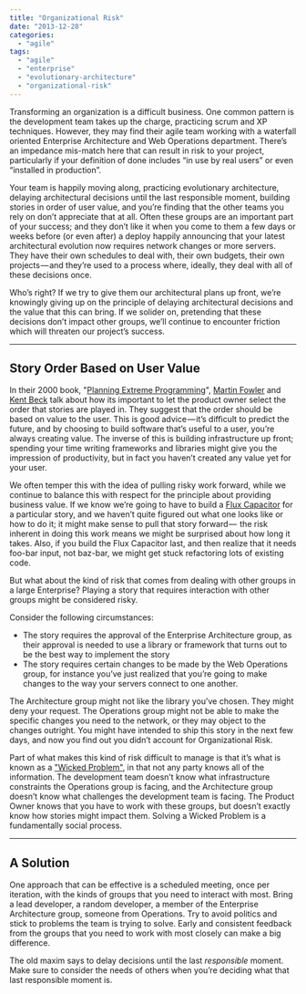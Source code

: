 ```yaml
---
title: "Organizational Risk"
date: "2013-12-28"
categories: 
  - "agile"
tags: 
  - "agile"
  - "enterprise"
  - "evolutionary-architecture"
  - "organizational-risk"
---
```


Transforming an organization is a difficult business. One common pattern is the development team takes up the charge, practicing scrum and XP techniques. However, they may find their agile team working with a waterfall oriented Enterprise Architecture and Web Operations department. There’s an impedance mis-match here that can result in risk to your project, particularly if your definition of done includes “in use by real users” or even “installed in production”.

Your team is happily moving along, practicing evolutionary architecture, delaying architectural decisions until the last responsible moment, building stories in order of user value, and you’re finding that the other teams you rely on don’t appreciate that at all. Often these groups are an important part of your success; and they don’t like it when you come to them a few days or weeks before (or even after) a deploy happily announcing that your latest architectural evolution now requires network changes or more servers. They have their own schedules to deal with, their own budgets, their own projects — and they’re used to a process where, ideally, they deal with all of these decisions once.

Who’s right? If we try to give them our architectural plans up front, we’re knowingly giving up on the principle of delaying architectural decisions and the value that this can bring. If we solider on, pretending that these decisions don’t impact other groups, we’ll continue to encounter friction which will threaten our project’s success.

* * *

## Story Order Based on User Value

In their 2000 book, "[Planning Extreme Programming](http://www.amazon.com/gp/product/0201710919?ie=UTF8&tag=martinfowlerc-20&linkCode=as2&camp=1789&creative=9325&creativeASIN=0201710919)", [Martin Fowler](http://www.martinfowler.com) and [Kent Beck](http://en.wikipedia.org/wiki/Kent_Beck) talk about how its important to let the product owner select the order that stories are played in. They suggest that the order should be based on value to the user. This is good advice — it’s difficult to predict the future, and by choosing to build software that’s useful to a user, you’re always creating value. The inverse of this is building infrastructure up front; spending your time writing frameworks and libraries might give you the impression of productivity, but in fact you haven’t created any value yet for your user.

We often temper this with the idea of pulling risky work forward, while we continue to balance this with respect for the principle about providing business value. If we know we’re going to have to build a [Flux Capacitor](http://backtothefuture.wikia.com/wiki/Flux_capacitor) for a particular story, and we haven’t quite figured out what one looks like or how to do it; it might make sense to pull that story forward —  the risk inherent in doing this work means we might be surprised about how long it takes. Also, if you build the Flux Capacitor last, and then realize that it needs foo-bar input, not baz-bar, we might get stuck refactoring lots of existing code.

But what about the kind of risk that comes from dealing with other groups in a large Enterprise? Playing a story that requires interaction with other groups might be considered risky.

Consider the following circumstances:

- The story requires the approval of the Enterprise Architecture group, as their approval is needed to use a library or framework that turns out to be the best way to implement the story
- The story requires certain changes to be made by the Web Operations group, for instance you’ve just realized that you’re going to make changes to the way your servers connect to one another.

The Architecture group might not like the library you’ve chosen. They might deny your request. The Operations group might not be able to make the specific changes you need to the network, or they may object to the changes outright. You might have intended to ship this story in the next few days, and now you find out you didn’t account for Organizational Risk.

Part of what makes this kind of risk difficult to manage is that it’s what is known as a ["Wicked Problem"](http://en.wikipedia.org/wiki/Wicked_problem), in that not any party knows all of the information. The development team doesn’t know what infrastructure constraints the Operations group is facing, and the Architecture group doesn’t know what challenges the development team is facing. The Product Owner knows that you have to work with these groups, but doesn’t exactly know how stories might impact them. Solving a Wicked Problem is a fundamentally social process.

* * *

## A Solution

One approach that can be effective is a scheduled meeting, once per iteration, with the kinds of groups that you need to interact with most. Bring a lead developer, a random developer, a member of the Enterprise Architecture group, someone from Operations. Try to avoid politics and stick to problems the team is trying to solve. Early and consistent feedback from the groups that you need to work with most closely can make a big difference. 

The old maxim says to delay decisions until the last _responsible_ moment. Make sure to consider the needs of others when you’re deciding what that last responsible moment is.
